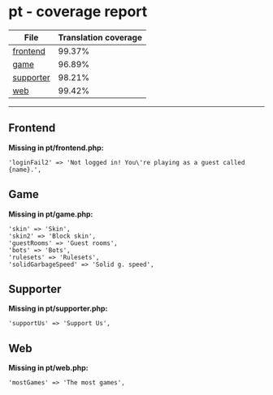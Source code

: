 <link rel="stylesheet" href="style.css">

# pt - coverage report

<table>
<thead>
    <tr>
        <th>File</th>
        <th colspan="2">Translation coverage</th>
    </tr>
</thead>
<tbody>
    <tr><td><a href="#">frontend</a></td><td>99.37%</td><td>
        <div class="pb">
            <span class="pb-fill" style="width: 99.37%;"></span>
        </div>
    </td></tr>
    <tr><td><a href="#">game</a></td><td>96.89%</td><td>
        <div class="pb">
            <span class="pb-fill" style="width: 96.89%;"></span>
        </div>
    </td></tr>
    <tr><td><a href="#">supporter</a></td><td>98.21%</td><td>
        <div class="pb">
            <span class="pb-fill" style="width: 98.21%;"></span>
        </div>
    </td></tr>
    <tr><td><a href="#">web</a></td><td>99.42%</td><td>
        <div class="pb">
            <span class="pb-fill" style="width: 99.42%;"></span>
        </div>
    </td></tr>
</tbody></table>

-----------------------

## Frontend

**Missing in pt/frontend.php:**

```
'loginFail2' => 'Not logged in! You\'re playing as a guest called {name}.',
```

## Game

**Missing in pt/game.php:**

```
'skin' => 'Skin',
'skin2' => 'Block skin',
'guestRooms' => 'Guest rooms',
'bots' => 'Bots',
'rulesets' => 'Rulesets',
'solidGarbageSpeed' => 'Solid g. speed',
```

## Supporter

**Missing in pt/supporter.php:**

```
'supportUs' => 'Support Us',
```

## Web

**Missing in pt/web.php:**

```
'mostGames' => 'The most games',
```

